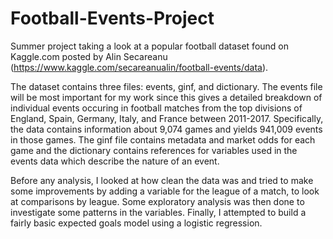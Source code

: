 # Football-Events-Project

Summer project taking a look at a popular football dataset found on Kaggle.com posted by Alin Secareanu (https://www.kaggle.com/secareanualin/football-events/data).

The dataset contains three files: events, ginf, and dictionary. The events file will be most important for my work since this gives a detailed breakdown of individual events occuring in football matches from the top divisions of England, Spain, Germany, Italy, and France between 2011-2017. Specifically, the data contains information about 9,074 games and yields 941,009 events in those games. The ginf file contains metadata and market odds for each game and the dictionary contains references for variables used in the events data which describe the nature of an event.

Before any analysis, I looked at how clean the data was and tried to make some improvements by adding a variable for the league of a match, to look at comparisons by league. Some exploratory analysis was then done to investigate some patterns in the variables. Finally, I attempted to build a fairly basic expected goals model using a logistic regression.
